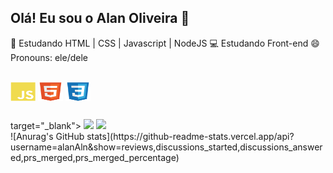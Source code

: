 ## Olá! Eu sou o Alan Oliveira 👋

🌱 Estudando HTML | CSS | Javascript | NodeJS
💻 Estudando Front-end
😄 Pronouns: ele/dele

<div style="display: inline_block"><br>
  <img align="center" alt="alanAln-Js" height="30" width="40" src="https://raw.githubusercontent.com/devicons/devicon/master/icons/javascript/javascript-plain.svg">
  <img align="center" alt="alanAln-HTML" height="30" width="40" src="https://raw.githubusercontent.com/devicons/devicon/master/icons/html5/html5-original.svg">
  <img align="center" alt="alanAln-CSS" height="30" width="40" src="https://raw.githubusercontent.com/devicons/devicon/master/icons/css3/css3-original.svg">  
</div>

  ##
 
<div> 
   target="_blank"></a>
  <a href ="mailto:alanwesilei2011@gmail.com"><img src="https://img.shields.io/badge/-Gmail-%23333?style=for-the-badge&logo=gmail&logoColor=white" target="_blank"></a>
  <a href="https://www.linkedin.com/in/alan-weslei-rodrigues-oliveira-05865591" target="_blank"><img src="https://img.shields.io/badge/-LinkedIn-%230077B5?style=for-the-badge&logo=linkedin&logoColor=white" target="_blank"></a>   
</div>

<div>
  ![Anurag's GitHub stats](https://github-readme-stats.vercel.app/api?username=alanAln&show=reviews,discussions_started,discussions_answered,prs_merged,prs_merged_percentage)
</div>
